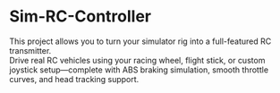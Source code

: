 # Sim-RC-Controller
 This project allows you to turn your simulator rig into a full-featured RC transmitter.  
Drive real RC vehicles using your racing wheel, flight stick, or custom joystick setup—complete with ABS braking simulation, smooth throttle curves, and head tracking support.
